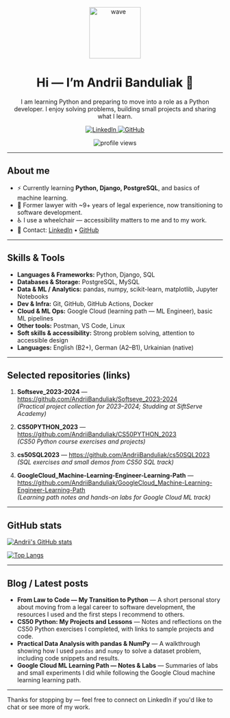 <div align="center">
  <img src="https://media.giphy.com/media/M9gbBd9nbDrOTu1Mqx/giphy.gif" width="120" alt="wave"/>
  <h1>Hi — I’m <strong>Andrii Banduliak</strong> 👋</h1>
  <p>I am learning Python and preparing to move into a role as a Python developer. I enjoy solving problems, building small projects and sharing what I learn.</p>

  <p>
    <a href="https://www.linkedin.com/in/andrii-banduliak/">
      <img src="https://img.shields.io/badge/LinkedIn-blue?style=for-the-badge&logo=linkedin&logoColor=white" alt="LinkedIn"/>
    </a>
    <a href="https://github.com/AndriiBanduliak">
      <img src="https://img.shields.io/badge/GitHub-black?style=for-the-badge&logo=github&logoColor=white" alt="GitHub"/>
    </a>
  </p>

  <p>
    <img src="https://komarev.com/ghpvc/?username=AndriiBanduliak&style=flat-square&color=blue" alt="profile views"/>
  </p>
</div>

---

## About me
- :zap: Currently learning **Python, Django, PostgreSQL**, and basics of machine learning.
- :briefcase: Former lawyer with ~9+ years of legal experience, now transitioning to software development.
- :wheelchair: I use a wheelchair — accessibility matters to me and to my work.
- :email: Contact: [LinkedIn](https://www.linkedin.com/in/andrii-banduliak/) • [GitHub](https://github.com/AndriiBanduliak)

---

## Skills & Tools
- **Languages & Frameworks:** Python, Django, SQL
- **Databases & Storage:** PostgreSQL, MySQL
- **Data & ML / Analytics:** pandas, numpy, scikit-learn, matplotlib, Jupyter Notebooks
- **Dev & Infra:** Git, GitHub, GitHub Actions, Docker
- **Cloud & ML Ops:** Google Cloud (learning path — ML Engineer), basic ML pipelines
- **Other tools:** Postman, VS Code, Linux
- **Soft skills & accessibility:** Strong problem solving, attention to accessible design 
- **Languages:** English (B2+), German (A2–B1), Urkainian (native)
---

## Selected repositories (links)
1. **Softseve_2023-2024** — https://github.com/AndriiBanduliak/Softseve_2023-2024  
   _(Practical project collection for 2023–2024; Studding at SiftServe Academy)_

2. **CS50PYTHON_2023** — https://github.com/AndriiBanduliak/CS50PYTHON_2023  
   _(CS50 Python course exercises and projects)_

3. **cs50SQL2023** — https://github.com/AndriiBanduliak/cs50SQL2023  
   _(SQL exercises and small demos from CS50 SQL track)_

4. **GoogleCloud_Machine-Learning-Engineer-Learning-Path** — https://github.com/AndriiBanduliak/GoogleCloud_Machine-Learning-Engineer-Learning-Path  
   _(Learning path notes and hands-on labs for Google Cloud ML track)_



---

## GitHub stats
[![Andrii's GitHub stats](https://github-readme-stats.vercel.app/api?username=AndriiBanduliak&show_icons=true&theme=vision-friendly-dark&count_private=true)](https://github.com/anuraghazra/github-readme-stats)

[![Top Langs](https://github-readme-stats.vercel.app/api/top-langs/?username=AndriiBanduliak&layout=compact&theme=vision-friendly-dark)](https://github.com/anuraghazra/github-readme-stats)

---

## Blog / Latest posts
<!-- BLOG-POST-LIST:START -->
- **From Law to Code — My Transition to Python** — A short personal story about moving from a legal career to software development, the resources I used and the first steps I recommend to others. 
- **CS50 Python: My Projects and Lessons** — Notes and reflections on the CS50 Python exercises I completed, with links to sample projects and code. 
- **Practical Data Analysis with pandas & NumPy** — A walkthrough showing how I used `pandas` and `numpy` to solve a dataset problem, including code snippets and results. 
- **Google Cloud ML Learning Path — Notes & Labs** — Summaries of labs and small experiments I did while following the Google Cloud machine learning learning path. 
<!-- BLOG-POST-LIST:END -->


---

Thanks for stopping by — feel free to connect on LinkedIn if you'd like to chat or see more of my work.
